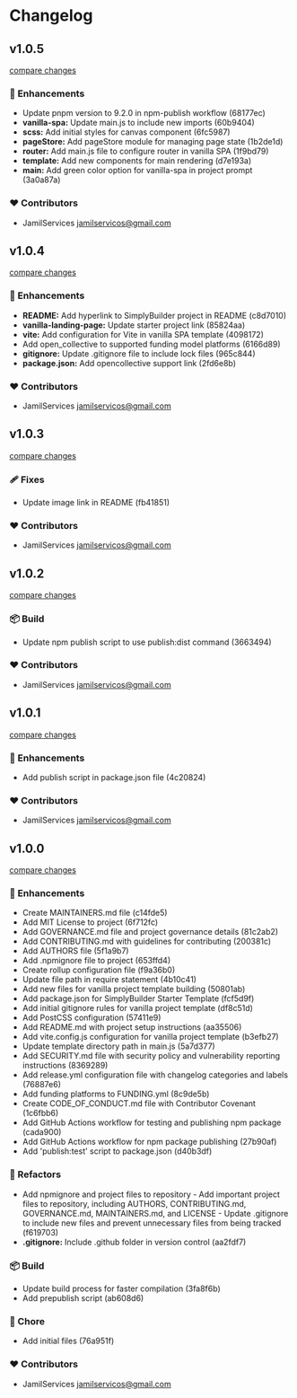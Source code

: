 # Changelog


## v1.0.5

[compare changes](https://create-simplybuilder.github.com/SimplyBuilder/create-simplybuilder/compare/v1.0.4...v1.0.5)

### 🚀 Enhancements

- Update pnpm version to 9.2.0 in npm-publish workflow (68177ec)
- **vanilla-spa:** Update main.js to include new imports (60b9404)
- **scss:** Add initial styles for canvas component (6fc5987)
- **pageStore:** Add pageStore module for managing page state (1b2de1d)
- **router:** Add main.js file to configure router in vanilla SPA (1f9bd79)
- **template:** Add new components for main rendering (d7e193a)
- **main:** Add green color option for vanilla-spa in project prompt (3a0a87a)

### ❤️ Contributors

- JamilServices <jamilservicos@gmail.com>

## v1.0.4

[compare changes](https://create-simplybuilder.github.com/SimplyBuilder/create-simplybuilder/compare/v1.0.3...v1.0.4)

### 🚀 Enhancements

- **README:** Add hyperlink to SimplyBuilder project in README (c8d7010)
- **vanilla-landing-page:** Update starter project link (85824aa)
- **vite:** Add configuration for Vite in vanilla SPA template (4098172)
- Add open_collective to supported funding model platforms (6166d89)
- **gitignore:** Update .gitignore file to include lock files (965c844)
- **package.json:** Add opencollective support link (2fd6e8b)

### ❤️ Contributors

- JamilServices <jamilservicos@gmail.com>

## v1.0.3

[compare changes](https://create-simplybuilder.github.com/SimplyBuilder/create-simplybuilder/compare/v1.0.2...v1.0.3)

### 🩹 Fixes

- Update image link in README (fb41851)

### ❤️ Contributors

- JamilServices <jamilservicos@gmail.com>

## v1.0.2

[compare changes](https://create-simplybuilder.github.com/SimplyBuilder/create-simplybuilder/compare/v1.0.1...v1.0.2)

### 📦 Build

- Update npm publish script to use publish:dist command (3663494)

### ❤️ Contributors

- JamilServices <jamilservicos@gmail.com>

## v1.0.1

[compare changes](https://create-simplybuilder.github.com/SimplyBuilder/create-simplybuilder/compare/v1.0.0...v1.0.1)

### 🚀 Enhancements

- Add publish script in package.json file (4c20824)

### ❤️ Contributors

- JamilServices <jamilservicos@gmail.com>

## v1.0.0

[compare changes](https://create-simplybuilder.github.com/SimplyBuilder/create-simplybuilder/compare/empty...v1.0.0)

### 🚀 Enhancements

- Create MAINTAINERS.md file (c14fde5)
- Add MIT License to project (6f712fc)
- Add GOVERNANCE.md file and project governance details (81c2ab2)
- Add CONTRIBUTING.md with guidelines for contributing (200381c)
- Add AUTHORS file (5f1a9b7)
- Add .npmignore file to project (653ffd4)
- Create rollup configuration file (f9a36b0)
- Update file path in require statement (4b10c41)
- Add new files for vanilla project template building (50801ab)
- Add package.json for SimplyBuilder Starter Template (fcf5d9f)
- Add initial gitignore rules for vanilla project template (df8c51d)
- Add PostCSS configuration (57411e9)
- Add README.md with project setup instructions (aa35506)
- Add vite.config.js configuration for vanilla project template (b3efb27)
- Update template directory path in main.js (5a7d377)
- Add SECURITY.md file with security policy and vulnerability reporting instructions (8369289)
- Add release.yml configuration file with changelog categories and labels (76887e6)
- Add funding platforms to FUNDING.yml (8c9de5b)
- Create CODE_OF_CONDUCT.md file with Contributor Covenant (1c6fbb6)
- Add GitHub Actions workflow for testing and publishing npm package (cada900)
- Add GitHub Actions workflow for npm package publishing (27b90af)
- Add 'publish:test' script to package.json (d40b3df)

### 💅 Refactors

- Add npmignore and project files to repository - Add important project files to repository, including AUTHORS, CONTRIBUTING.md, GOVERNANCE.md, MAINTAINERS.md, and LICENSE - Update .gitignore to include new files and prevent unnecessary files from being tracked (f619703)
- **.gitignore:** Include .github folder in version control (aa2fdf7)

### 📦 Build

- Update build process for faster compilation (3fa8f6b)
- Add prepublish script (ab608d6)

### 🏡 Chore

- Add initial files (76a951f)

### ❤️ Contributors

- JamilServices <jamilservicos@gmail.com>

